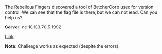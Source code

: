 The Rebelious Fingers discovered a tool of ButcherCorp used for version control. We can see that the flag file is there, but we can not read. Can you help us?

**Server:** nc 10.133.70.5 1992



[Link](https://static.pwn2win.party/butchercorprepository_75117fd874a6e808b92e00b89507b903445d8aa7de6c96e4bfdfb63290250642.tar.gz)

**Note:** Challenge works as expected (despite the errors).
